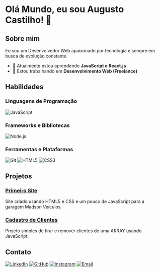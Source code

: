 # Olá Mundo, eu sou Augusto Castilho! 👋

## Sobre mim

Eu sou um Desenvolvedor Web apaixonado por tecnologia e sempre em busca de evolução constante.

- 🌱 Atualmente estou aprendendo **JavaScript e React.js**
- 🔭 Estou trabalhando em **Desenvolvimento Web (Freelance)**
 
## Habilidades

### Linguagens de Programação

![JavaScript](https://img.shields.io/badge/JavaScript-F7DF1E?style=for-the-badge&logo=javascript&logoColor=black)

### Frameworks e Bibliotecas

![Node.js](https://img.shields.io/badge/Node.js-339933?style=for-the-badge&logo=node-dot-js&logoColor=white)

### Ferramentas e Plataformas

![Git](https://img.shields.io/badge/Git-F05032?style=for-the-badge&logo=git&logoColor=white)
![HTML5](https://img.shields.io/badge/HTML5-E34F26?style=for-the-badge&logo=html5&logoColor=white)
![CSS3](https://img.shields.io/badge/CSS3-1572B6?style=for-the-badge&logo=css3&logoColor=white)

## Projetos

### [Primeiro Site](https://github.com/seu-usuario/projeto1)

Site criado usando HTML5 e CSS e um pouco de JavaScript para a garagem Madson Veículos.

### [Cadastro de Clientes](https://github.com/seu-usuario/projeto2)

Projeto simples de tirar e remover clientes de uma ARRAY usando JavaScript.

## Contato

[![LinkedIn](https://img.shields.io/badge/LinkedIn-0077B5?style=for-the-badge&logo=linkedin&logoColor=white)](https://www.linkedin.com/in/augusto-castilho-borges-5ab5a0297/)
[![GitHub](https://img.shields.io/badge/GitHub-100000?style=for-the-badge&logo=github&logoColor=white)](https://github.com/CastilhoBorges)
[![Instagram](https://img.shields.io/badge/Instagram-E4405F?style=for-the-badge&logo=instagram&logoColor=white)](https://www.instagram.com/augustocastilho_/)
[![Email](https://img.shields.io/badge/Email-D14836?style=for-the-badge&logo=gmail&logoColor=white)](mailto:augustocastilhoborges21@gmail.com)
